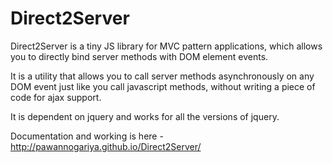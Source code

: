 Direct2Server
=============

Direct2Server is a tiny JS library for MVC pattern applications, which allows you to directly bind server methods with DOM element events.

It is a utility that allows you to call server methods asynchronously on any DOM event just like you call javascript methods, without writing a piece of code for ajax support.

It is dependent on jquery and works for all the versions of jquery.

Documentation and working is here - http://pawannogariya.github.io/Direct2Server/



